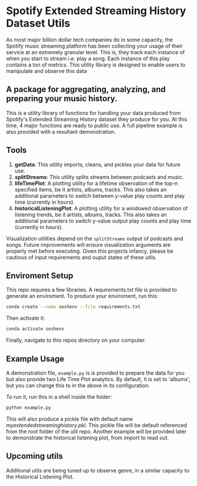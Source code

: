# Spotify Extended Streaming History Dataset Utils

As most major billion dollar tech companies do in some capacity, the Spotify music streaming platform has been collecting your usage of their service at an extremely granular level. This is, they track each instance of when you start to stream i.e. play a song. Each instance of this play contains a ton of metrics. This utility library is designed to enable users to manipulate and observe this data

## A package for aggregating, analyzing, and preparing your music history.

This is a utility library of functions for handling your data produced from Spotify's Extended Streaming History dataset they produce for you. At this time, 4 major functions are ready to public use. A full pipeline example is also provided with a resultant demonstration. 

## Tools 

1. **getData**: This utility imports, cleans, and pickles your data for future use.
2. **splitStreams**: This utility splits streams between podcasts and music.
3. **lifeTimePlot**: A plotting utility for a lifetime observation of the top-n specified items, be it artists, albums, tracks. This also takes an additional parameters to switch between y-value play counts and play time (currently in hours).  
4. **historicalListeningPlot**:  A plotting utility for a windowed observation of listening trends, be it artists, albums, tracks. This also takes an additional parameters to switch y-value output play counts and play time (currently in hours).  

Visualization utilities depend on the `splitStreams` output of podcasts and songs. Future improvements will ensure visualization arguments are properly met before executing. Given this projects infancy, please be cautious of input requirements and ouput states of these utils.

## Enviroment Setup

This repo requires a few libraries. A requirements.txt file is provided to generate an enviroment. To produce your enviroment, run this:

```bash
conda create --name seshenv --file requirements.txt
```

Then activate it:

```bash
conda activate seshenv
```

Finally, navigate to this repos directory on your computer. 

## Example Usage

A demonstration file, `example.py` is is provided to prepare the data for you but also provide two Life Time Plot analytics. By default, it is set to 'albums', but you can change this to in the above in its configuration. 

To run it, run this in a shell inside the folder:

```bash
python example.py 
```

This will also produce a pickle file with default name *myextendedstreaminghistory.pkl*. This pickle file will be default referenced from the root folder of the util repo. Another example will be provided later to demonstrate the historical listening plot, from import to read out.

## Upcoming utils

Additional utils are being tuned up to observe genre, in a similar capacity to the Historical Listening Plot. 